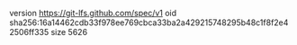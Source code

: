 version https://git-lfs.github.com/spec/v1
oid sha256:16a14462cdb33f978ee769cbca33ba2a429215748295b48c1f8f2e42506ff335
size 5626
